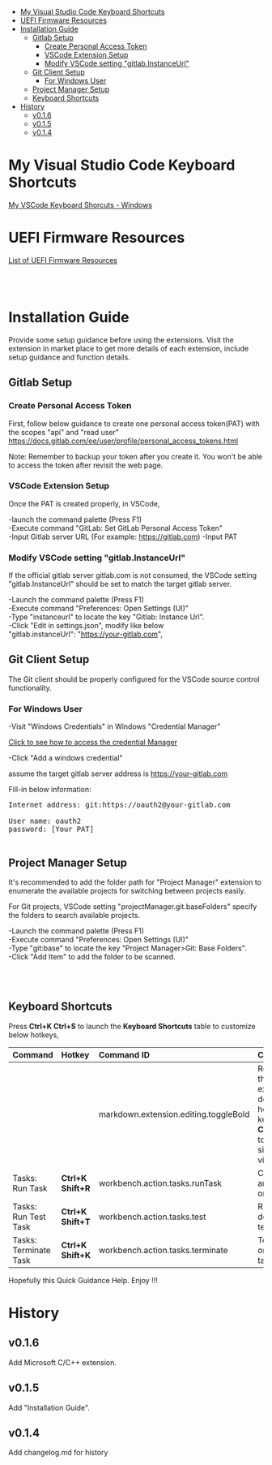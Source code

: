 
- [My Visual Studio Code Keyboard Shortcuts](#my-visual-studio-code-keyboard-shortcuts)
- [UEFI Firmware Resources](#uefi-firmware-resources)
- [Installation Guide](#installation-guide)
  - [Gitlab Setup](#gitlab-setup)
    - [Create Personal Access Token](#create-personal-access-token)
    - [VSCode Extension Setup](#vscode-extension-setup)
    - [Modify VSCode setting "gitlab.InstanceUrl"](#modify-vscode-setting-gitlabinstanceurl)
  - [Git Client Setup](#git-client-setup)
    - [For Windows User](#for-windows-user)
  - [Project Manager Setup](#project-manager-setup)
  - [Keyboard Shortcuts](#keyboard-shortcuts)
- [History](#history)
  - [v0.1.6](#v016)
  - [v0.1.5](#v015)
  - [v0.1.4](#v014)

# My Visual Studio Code Keyboard Shortcuts
[My VSCode Keyboard Shorcuts - Windows](https://github.com/vangoghynot/vscode-resources/blob/main/doc/my_vscode_win_key_cheatsheet.pdf)


# UEFI Firmware Resources

[List of UEFI Firmware Resources](https://github.com/vangoghynot/FirmwareResources)

<br>
<br>

# Installation Guide

Provide some setup guidance before using the extensions. Visit the extension in market place to get more details of each extension, include setup guidance and function details.

## Gitlab Setup

### Create Personal Access Token

First, follow below guidance to create one personal access token(PAT) with the scopes "api" and "read user"
https://docs.gitlab.com/ee/user/profile/personal_access_tokens.html

Note: Remember to backup your token after you create it. You won't be able to access the token after revisit the web page.

### VSCode Extension Setup

Once the PAT is created properly, in VSCode,

-launch the command palette (Press F1)<br>
-Execute command "GitLab: Set GitLab Personal Access Token"<br>
-Input Gitlab server URL (For example: https://gitlab.com)
-Input PAT

### Modify VSCode setting "gitlab.InstanceUrl"

If the official gitlab server gitlab.com is not consumed, the VSCode setting "gitlab.InstanceUrl" should be set to match the target gitlab server.

-Launch the command palette (Press F1)<br>
-Execute command "Preferences: Open Settings (UI)"<br>
-Type "instanceurl" to locate the key "Gitlab: Instance Url".<br>
-Click "Edit in settings.json", modify like below<br>
"gitlab.instanceUrl": "https://your-gitlab.com",

## Git Client Setup
The Git client should be properly configured for the VSCode source control functionality.
### For Windows User

-Visit "Windows Credentials" in Windows "Credential Manager"

[Click to see how to access the credential Manager](https://support.microsoft.com/en-us/windows/accessing-credential-manager-1b5c916a-6a16-889f-8581-fc16e8165ac0)

-Click "Add a windows credential"

assume the target gitlab server address is https://your-gitlab.com

Fill-in below information:<br>

<pre>
Internet address: git:https://oauth2@your-gitlab.com

User name: oauth2
password: [Your PAT]

</pre>


## Project Manager Setup

It's recommended to add the folder path for "Project Manager" extension to enumerate the available projects for switching between projects easily.

For Git projects, VSCode setting "projectManager.git.baseFolders" specify the folders to search available projects.


-Launch the command palette (Press F1)<br>
-Execute command "Preferences: Open Settings (UI)"<br>
-Type "git:base" to locate the key "Project Manager>Git: Base Folders".<br>
-Click "Add Item" to add the folder to be scanned.<br>

<br>
<br>

## Keyboard Shortcuts

Press **Ctrl+K Ctrl+S** to launch the **Keyboard Shortcuts** table to customize below hotkeys, 

|Command|Hotkey|Command ID|Comment|
|:------|:-----|:-------|:----------|
|||markdown.extension.editing.toggleBold|Remove the extension default hotkey to keep **Ctrl+B** for toggle sidebar visibility|
|Tasks: Run Task|**Ctrl+K Shift+R**|workbench.action.tasks.runTask| Choose and run one task
|Tasks: Run Test Task|**Ctrl+K Shift+T**|workbench.action.tasks.test|Run default test task
|Tasks: Terminate Task|**Ctrl+K Shift+K**|workbench.action.tasks.terminate|Terminate one or all task(s).


Hopefully this Quick Guidance Help. Enjoy !!!

# History
## v0.1.6

Add Microsoft C/C++ extension.
## v0.1.5

Add "Installation Guide".
## v0.1.4

Add changelog.md for history


